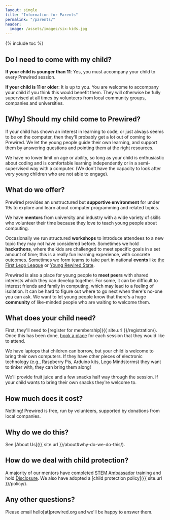 ```yaml
---
layout: single
title: "Information for Parents"
permalink: "/parents/"
header:
  image: /assets/images/six-kids.jpg
---
```

{% include toc %}

## Do I need to come with my child?

**If your child is younger than 11**: Yes, you must accompany your child to every Prewired session. 

**If your child is 11 or older**: It is up to you. You are welcome to accompany your child if you think this would benefit them. They will otherwise be fully supervised at all times by volunteers from local community groups, companies and universities.

## [Why] Should my child come to Prewired?

If your child has shown an interest in learning to code, or just always seems to be on the computer, then they'll probably get a lot out of coming to Prewired. We let the young people guide their own learning, and support them by answering questions and pointing them at the right resources.

We have no lower limit on age or ability, so long as your child is enthusiastic about coding and is comfortable learning independently or in a semi-supervised way with a computer. (We don't have the capacity to look after very young children who are not able to engage).

## What do we offer?

Prewired provides an unstructured but **supportive environment** for under 19s to explore and learn about computer programming and related topics.

We have **mentors** from university and industry with a wide variety of skills who volunteer their time because they love to teach young people about computing. 

Occasionally we run structured **workshops** to introduce attendees to a new topic they may not have considered before. Sometimes we hold **hackathons**, where the kids are challenged to meet specific goals in a set amount of time; this is a really fun learning experience, with concrete outcomes. Sometimes we form teams to take part in national **events** like [the First Lego League](http://www.firstlegoleague.org/) or [Young Rewired State](http://www.yrs.io).

Prewired is also a place for young people to **meet peers** with shared interests which they can develop together. For some, it can be difficult to interest friends and family in computing, which may lead to a feeling of isolation. It can be hard to figure out where to go next when there's no-one you can ask. We want to let young people know that there's a huge **community** of like-minded people who are waiting to welcome them.

## What does your child need?

First, they'll need to [register for membership]({{ site.url }}/registration/). Once this has been done, [book a place](http://www.eventbrite.co.uk/e/prewired-tickets-12525428895) for each session that they would like to attend.

We have laptops that children can borrow, but your child is welcome to bring their own computers. If they have other pieces of electronic technology (e.g., Raspberry Pis, Arduino kits, Lego Mindstorms) they want to tinker with, they can bring them along! 

We'll provide fruit juice and a few snacks half way through the session. If your child wants to bring their own snacks they're welcome to.

## How much does it cost?

Nothing! Prewired is free, run by volunteers, supported by donations from local companies.

<!-- ## Membership

For frequent attendees, we offer a long-term membership option. This just means you have to fill out the registration form less frequently, by giving us permission to hold your data on file. You can [sign up here]({{ site.url }}/registration#membership/)membership). -->

## Why do we do this?

See [About Us]({{ site.url }}/about#why-do-we-do-this/).

## How do we deal with child protection?

A majority of our mentors have completed [STEM Ambassador](http://www.stemnet.org.uk/ambassadors/) training and hold [Disclosure](http://www.disclosurescotland.co.uk/). We also have adopted a [child protection policy]({{ site.url }}/policy/).

## Any other questions?

Please email hello[at]prewired.org and we'll be happy to answer them.